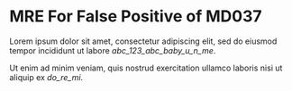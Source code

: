 # MRE For False Positive of MD037

Lorem ipsum dolor sit amet, consectetur adipiscing elit, sed do eiusmod tempor
incididunt ut labore _abc_123_abc_baby_u_n_me_.

Ut enim ad minim veniam, quis
nostrud exercitation ullamco laboris nisi ut aliquip ex _do_re_mi_.
